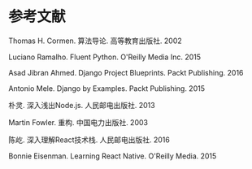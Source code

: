 # 参考文献

Thomas H. Cormen. 算法导论. 高等教育出版社. 2002

Luciano Ramalho. Fluent Python. O'Reilly Media Inc. 2015

Asad Jibran Ahmed. Django Project Blueprints. Packt Publishing. 2016

Antonio Mele. Django by Examples. Packt Publishing. 2015

朴灵. 深入浅出Node.js. 人民邮电出版社. 2013

Martin Fowler. 重构. 中国电力出版社. 2003

陈屹. 深入理解React技术栈. 人民邮电出版社. 2016

Bonnie Eisenman. Learning React Native. O'Reilly Media. 2015
